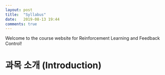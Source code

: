 ```yaml
---
layout: post
title:  "Syllabus"
date:   2019-08-13 19:44
comments: true
---
```

Welcome to the course website for Reinforcement Learning and Feedback Control!

# 과목 소개 (Introduction)
